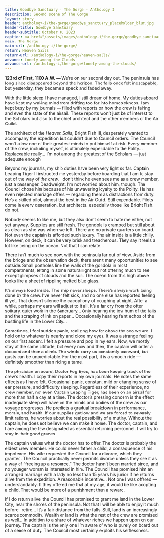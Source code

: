 ```yaml
---
title: Goodbye Sanctuary - The Gorge - Anthology I
description: Second scene of The Gorge
layout: story
header: anthology-i/the-gorge/goodbye_sanctuary_placeholder_blur.jpg
header-title: Goodbye Sanctuary
header-subtitle: October 8, 2023
caption: <a href="/assets/images/anthology-i/the-gorge/goodbye_sanctuary_placeholder.jpg" target="_blank">A.I. placeholder artwork</a> generated using <a href="https://creator.nightcafe.studio/creation/i5u3UBqXxBAg9fsMfcpD" target="_blank">NightCafe Stable Diffusion XL v1.0</a> — <a href="https://creativecommons.org/publicdomain/zero/1.0/" target="_blank">CC0 1.0</a>
main: The Gorge
main-url: /anthology-i/the-gorge/
return: Heaven Sails
return-url: /anthology-i/the-gorge/heaven-sails/
advance: Lonely Among the Clouds
advance-url: /anthology-i/the-gorge/lonely-among-the-clouds/
---
```


**123rd of First, 1100 A.W. —** We’re on our second day out. The peninsula has long since disappeared beyond the horizon. The falls once felt inescapable, but yesterday, they became a speck and faded away.

With the little sleep I have managed, I still dream of home. My duties aboard have kept my waking mind from drifting too far into homesickness. I am kept busy by my journals — filled with reports on how the crew is fairing and even the state of the airsail. These reports won’t just be of interest to the Scholars but also to the chief architect and the other members of the Air Guild.

The architect of the *Heaven Sails*, Bright Fish III, desperately wanted to accompany the expedition but couldn’t due to Council orders. The Council won’t allow one of their greatest minds to put himself at risk. Every member of the crew, including myself, is ultimately expendable to the Polity… Replaceable really… I’m not among the greatest of the Scholars — just adequate enough.

Beyond my journals, my ship duties have been very light so far. Captain Leaping Tiger II instructed me yesterday before boarding that I am to stay out of the way of *the crew*. I don’t think he even sees me as a crew member, just a passenger. Deadweight. I’m not worried about him, though. The Council chose him because of his unwavering loyalty to the Polity. He has even rejected marriage offers — regarding them as distractions from duty. He’s a skilled pilot, almost the best in the Air Guild. Still expendable. Pilots come in every generation, but architects, especially those like Bright Fish, do not.

Nobody seems to like me, but they also don’t seem to hate me either, not yet anyway. Supplies are still fresh. The gondola is cramped but still about as clean as she was when we left. There are no private quarters on board. Not even the captain is afforded such luxury. The air inside is a little chilly. However, on deck, it can be very brisk and treacherous. They say it feels a lot like being on the ocean. Not that I can relate…

There isn’t much to see now, with the peninsula far out of view. Aside from the bridge and the observation deck, there aren’t many opportunities to see outside. Small portholes line the walls of the gondola in most compartments, letting in some natural light but not offering much to see except glimpses of clouds and the sun. The ocean from this high above looks like a sheet of rippling melted blue glass.

It’s always loud inside. The ship never sleeps. There’s always work being done by the crew. I’ve never felt sick, and no one else has reported feeling ill yet. That doesn’t silence the cacophony of coughing at night. After a while, perhaps my ears will adjust to it all. It’s a far cry from the often solitary, quiet work in the Sanctuary… Only hearing the low hum of the falls and the scraping of ink on paper… Occasionally hearing faint echos of the bustling life in the Lower City…

Sometimes, I feel sudden panic, realizing how far above the sea we are. I hold on to whatever is nearby and close my eyes. It was a strange feeling on our first ascent. I felt a pressure and pop in my ears. Now, we mostly stay at the same altitude, but every now and then, the captain will order a descent and then a climb. The winds carry us constantly eastward, but gusts can be unpredictable. For the most part, it is a smooth ride — definitely smoother than riding a tame.

The physician on board, Doctor Fog Eyes, has been keeping track of the crew’s health. I copy their reports in my own journals. He notes the same effects as I have felt. Occasional panic, constant mild or changing sense of ear pressure, and difficulty sleeping. Regardless of their experience, no crew member, not even Captain Leaping Tiger, has been on an airsail for more than half a day at a time. The doctor’s pressing concern is the effect inadequate sleep will have on the minds and bodies of the crew as our voyage progresses. He predicts a gradual breakdown in performance, morale, and health. If our supplies get low and we are forced to severely limit rations, he worries about the real possibility of a mutiny. Without the captain, he does not believe we can make it home. The doctor, captain, and I are among the few designated as essential returning personnel. I will try to stay in their good graces.

The captain values what the doctor has to offer. The doctor is probably the eldest crew member. He could never father a child, a consequence of his impotence. His wife requested the Council for a divorce, which they granted. The Council practically never permits divorce unless they see it as a way of “freeing up a resource.” The doctor hasn’t been married since, and no younger woman is interested in him. The Council has promised him an arranged marriage with a lady no less than 15 years his junior if he returns alive from the expedition. A reasonable incentive… Not one I was offered — understandably. If they offered me that at my age, it would be like adopting a child. That would be more of a punishment than a reward.

If I do return alive, the Council has promised to grant me land in the Lower City, near the shores of the peninsula. Not that I will be able to enjoy it much before I retire… It’s a fair distance from the falls. Still, land is an increasingly scarce commodity. Wealth or land is what the rest of the crew are promised as well… In addition to a share of whatever riches we happen upon on our journey. The captain is the only one I’m aware of who is purely on board out of a sense of duty. The Council most certainly exploits his selflessness.